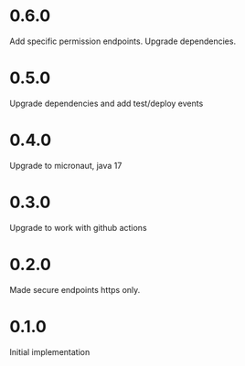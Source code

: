 # 0.6.0

Add specific permission endpoints. Upgrade dependencies.

# 0.5.0

Upgrade dependencies and add test/deploy events

# 0.4.0

Upgrade to micronaut, java 17

# 0.3.0

Upgrade to work with github actions

# 0.2.0

Made secure endpoints https only.

# 0.1.0

Initial implementation

